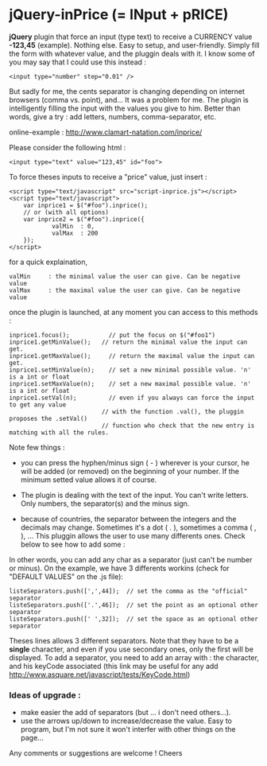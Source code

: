 # jQuery-inPrice (= INput + pRICE)

**jQuery** plugin that force an input (type text) to receive a CURRENCY value **-123,45** (example). Nothing else. Easy to setup, and user-friendly. Simply fill the form with whatever value, and the pluggin deals with it. I know some of you may say that I could use this instead :

    <input type="number" step="0.01" /> 

But sadly for me, the cents separator is changing depending on internet browsers (comma vs. point), and... It was a problem for me.
The plugin is intelligently filling the input with the values you give to him. Better than words, give a try : add letters, numbers, comma-separator, etc.

online-example : http://www.clamart-natation.com/inprice/


Please consider the following html :

    <input type="text" value="123,45" id="foo">

To force theses inputs to receive a "price" value, just insert :

    <script type="text/javascript" src="script-inprice.js"></script>
    <script type="text/javascript">
        var inprice1 = $("#foo").inprice();
        // or (with all options)
        var inprice2 = $("#foo").inprice({
                valMin	: 0,
                valMax	: 200
        });
    </script>
for a quick explaination,

    valMin     : the minimal value the user can give. Can be negative value
    valMax     : the maximal value the user can give. Can be negative value

once the plugin is launched, at any moment you can access to this methods :

    inprice1.focus();	        // put the focus on $("#foo1")
    inprice1.getMinValue();	  // return the minimal value the input can get.
    inprice1.getMaxValue(); 	// return the maximal value the input can get.
    inprice1.setMinValue(n);	// set a new minimal possible value. 'n' is a int or float
    inprice1.setMaxValue(n);	// set a new maximal possible value. 'n' is a int or float
    inprice1.setVal(n);     	// even if you always can force the input to get any value
                              // with the function .val(), the pluggin proposes the .setVal()
                              // function who check that the new entry is matching with all the rules.

Note few things :

 - you can press the hyphen/minus sign ( - ) wherever is your cursor, he will be added (or removed) on the beginning of your number. If the minimum setted value allows it of course.

 - The plugin is dealing with the text of the input. You can't write letters. Only numbers, the separator(s) and the minus sign.

 - because of countries, the separator between the integers and the decimals may change. Sometimes it's a dot ( . ), sometimes a comma ( , ), ... This pluggin allows the user to use many differents ones. Check below to see how to add some :

In other words, you can add any char as a separator (just can't be number or minus). On the example, we have 3 differents workins (check for "DEFAULT VALUES" on the .js file):

    listeSeparators.push([',',44]);  // set the comma as the "official" separator
    listeSeparators.push(['.',46]);  // set the point as an optional other separator
    listeSeparators.push([' ',32]);  // set the space as an optional other separator

Theses lines allows 3 different separators. Note that they have to be a **single** character, and even if you use secondary ones, only the first will be displayed. To add a separator, you need to add an array with : the character, and his keyCode associated (this link may be useful for any add http://www.asquare.net/javascript/tests/KeyCode.html)


### Ideas of upgrade :

 - make easier the add of separators (but ... i don't need others...).
 - use the arrows up/down to increase/decrease the value. Easy to program, but I'm not sure it won't interfer with other things on the page...

Any comments or suggestions are welcome !
Cheers
